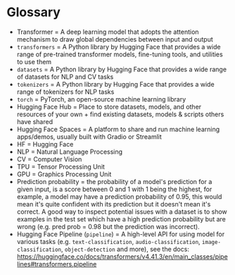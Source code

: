 # Glossary

* Transformer = A deep learning model that adopts the attention mechanism to draw global dependencies between input and output
* `transformers` = A Python library by Hugging Face that provides a wide range of pre-trained transformer models, fine-tuning tools, and utilities to use them 
* `datasets` = A Python library by Hugging Face that provides a wide range of datasets for NLP and CV tasks
* `tokenizers` = A Python library by Hugging Face that provides a wide range of tokenizers for NLP tasks
* `torch` = PyTorch, an open-source machine learning library
* Hugging Face Hub = Place to store datasets, models, and other resources of your own + find existing datasets, models & scripts others have shared
* Hugging Face Spaces = A platform to share and run machine learning apps/demos, usually built with Gradio or Streamlit
* HF = Hugging Face
* NLP = Natural Language Processing
* CV = Computer Vision
* TPU = Tensor Processing Unit
* GPU = Graphics Processing Unit
* Prediction probability = the probability of a model's prediction for a given input, is a score between 0 and 1 with 1 being the highest, for example, a model may have a prediction probability of 0.95, this would mean it's quite confident with its prediction but it doesn't mean it's correct. A good way to inspect potential issues with a dataset is to show examples in the test set which have a high prediction probability but are wrong (e.g. pred prob = 0.98 but the prediction was incorrect).
* Hugging Face Pipeline (`pipeline`)  = A high-level API for using model for various tasks (e.g. `text-classification`, `audio-classification`, `image-classification`, `object-detection` and more), see the docs: https://huggingface.co/docs/transformers/v4.41.3/en/main_classes/pipelines#transformers.pipeline 